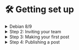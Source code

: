 # 🛠 Getting set up

<details>

<summary>Debian 8/9</summary>

# Setting up a Node.js Server on Debian 9

1. Install Node.js and npm on Debian 9:

```r
\`\`\`
sudo apt-get update
sudo apt-get install nodejs
sudo apt-get install npm
\`\`\`



```

```r
\`\`\`
sudo apt-get update
sudo apt-get install nodejs
sudo apt-get install npm
\`\`\`

2. Create a new directory for your node.js server project and navigate into it:
\`\`\`
mkdir my-server
cd my-server
\`\`\`

3. Copy the already compiled .js files for your server into the my-server directory.

4. Open terminal and navigate to the my-server folder. 

5. Start the server using the command:
\`\`\`
node <filename>.js
\`\`\`
Replace `<filename>` with the name of the main file of the server.

6. Verify that the server is running by visiting [http://localhost:3000](http://localhost:3000) (or the specified port in the .js file) in a web browser.

7. To stop the server, press `CTRL + C` in the terminal where the server is running.

That's it! Your Node.js server should now be up and running on Debian 9.
```

</details>



<details>

<summary>Step 2: Inviting your team</summary>



</details>

<details>

<summary>Step 3: Making your first post</summary>



</details>

<details>

<summary>Step 4: Publishing a post</summary>



</details>
